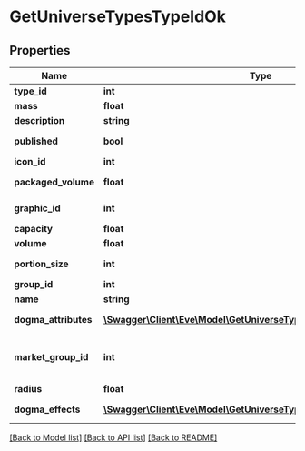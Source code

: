 # GetUniverseTypesTypeIdOk

## Properties
Name | Type | Description | Notes
------------ | ------------- | ------------- | -------------
**type_id** | **int** | type_id integer | 
**mass** | **float** | mass number | [optional] 
**description** | **string** | description string | 
**published** | **bool** | published boolean | 
**icon_id** | **int** | icon_id integer | [optional] 
**packaged_volume** | **float** | packaged_volume number | [optional] 
**graphic_id** | **int** | graphic_id integer | [optional] 
**capacity** | **float** | capacity number | [optional] 
**volume** | **float** | volume number | [optional] 
**portion_size** | **int** | portion_size integer | [optional] 
**group_id** | **int** | group_id integer | 
**name** | **string** | name string | 
**dogma_attributes** | [**\Swagger\Client\Eve\Model\GetUniverseTypesTypeIdDogmaAttribute[]**](GetUniverseTypesTypeIdDogmaAttribute.md) | dogma_attributes array | [optional] 
**market_group_id** | **int** | This only exists for types that can be put on the market | [optional] 
**radius** | **float** | radius number | [optional] 
**dogma_effects** | [**\Swagger\Client\Eve\Model\GetUniverseTypesTypeIdDogmaEffect[]**](GetUniverseTypesTypeIdDogmaEffect.md) | dogma_effects array | [optional] 

[[Back to Model list]](../README.md#documentation-for-models) [[Back to API list]](../README.md#documentation-for-api-endpoints) [[Back to README]](../README.md)


